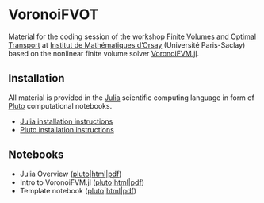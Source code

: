 # VoronoiFVOT

Material for the coding session of the workshop [Finite Volumes and Optimal Transport](https://project.inria.fr/fvot/) at  [Institut de Mathématiques d’Orsay](https://www.imo.universite-paris-saclay.fr/en/) (Université Paris-Saclay) based on the nonlinear finite volume solver [VoronoiFVM.jl](https://github.com/j-fu/VoronoiFVM.jl).

## Installation

All material is provided in the [Julia](https://julialang.org) scientific computing language in form of [Pluto](https://plutojl.org) computational notebooks.

- [Julia installation instructions](https://julialang.org/downloads)
- [Pluto installation instructions](https://plutojl.org/#install)

## Notebooks

- Julia Overview ([pluto](https://raw.githubusercontent.com/j-fu/VoronoiFVOT/refs/heads/main/JuliaOverview.jl)|[html](https://www.wias-berlin.de/people/fuhrmann/blobs/JuliaOverview.html)|[pdf](https://www.wias-berlin.de/people/fuhrmann/blobs/JuliaOverview.pdf))
- Intro to VoronoiFVM.jl  ([pluto](https://raw.githubusercontent.com/j-fu/VoronoiFVOT/refs/heads/main/VoronoiFVMIntro.jl)|[html](https://www.wias-berlin.de/people/fuhrmann/blobs/VoronoiFVMIntro.html)|[pdf](https://www.wias-berlin.de/people/fuhrmann/blobs/VoronoiFVMIntro.pdf))
- Template notebook  ([pluto](https://raw.githubusercontent.com/j-fu/VoronoiFVOT/refs/heads/main/VoronoiFVMTemplate.jl)|[html](https://www.wias-berlin.de/people/fuhrmann/blobs/VoronoiFVMTemplate.html)|[pdf](https://www.wias-berlin.de/people/fuhrmann/blobs/VoronoiFVMTemplatee.pdf))
